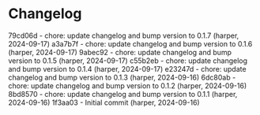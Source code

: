 # Changelog

79cd06d - chore: update changelog and bump version to 0.1.7 (harper, 2024-09-17)
a3a7b7f - chore: update changelog and bump version to 0.1.6 (harper, 2024-09-17)
9abec92 - chore: update changelog and bump version to 0.1.5 (harper, 2024-09-17)
c55b2eb - chore: update changelog and bump version to 0.1.4 (harper, 2024-09-17)
e23247d - chore: update changelog and bump version to 0.1.3 (harper, 2024-09-16)
6dc80ab - chore: update changelog and bump version to 0.1.2 (harper, 2024-09-16)
8bd8570 - chore: update changelog and bump version to 0.1.1 (harper, 2024-09-16)
1f3aa03 - Initial commit (harper, 2024-09-16)
